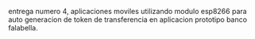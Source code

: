 entrega numero 4, aplicaciones moviles utilizando modulo esp8266 para auto generacion de token de transferencia en aplicacion prototipo banco falabella.
